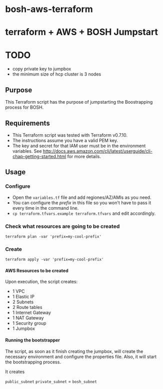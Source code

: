 # bosh-aws-terraform

# terraform + AWS + BOSH Jumpstart

# TODO

* copy private key to jumpbox
* the minimum size of hcp cluster is 3 nodes

## Purpose

This Terraform script has the purpose of jumpstarting the Boostrapping process
for BOSH.

## Requirements

* This Terraform script was tested with Terraform v0.7.10.
* The instructions assume you have a valid PEM key.
* The key and secret for that IAM user must be in the environment variables. See http://docs.aws.amazon.com/cli/latest/userguide/cli-chap-getting-started.html for more details.

## Usage

### Configure

* Open the `variables.tf` file and add regiones/AZ/AMIs as you need.
* You can configure the *prefix* in this file so you won't have to pass it every time in the command line.
* `cp terraform.tfvars.example terraform.tfvars` and edit accordingly.

### Check what resources are going to be created

`terraform plan -var 'prefix=my-cool-prefix'`

### Create

`terraform apply -var 'prefix=my-cool-prefix'`

#### AWS Resources to be created

Upon execution, the script creates:

* 1 VPC
* 1 Elastic IP
* 2 Subnets
* 2 Route tables
* 1 Internet Gateway
* 1 NAT Gateway
* 1 Security group
* 1 Jumpbox

#### Running the bootstrapper

The script, as soon as it finish creating the jumpbox, will create the necessary environment and configure the properties file. Also, it will start the bootstrapping process.


It creates 

`public_subnet`
`private_subnet` = `bosh_subnet`

